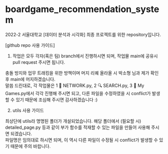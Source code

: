 # boardgame_recommendation_system
2022-2 서울대학교 [데이터 분석과 시각화] 최종 프로젝트를 위한 repository입니다.


[github repo 사용 가이드]
  
1. 작업은 모두 각자(혹은 팀) branch에서 진행하시면 되며, 작업물 main에 공유시 pull request 주시면 됩니다.  
  
충돌 방지와 업무 트래킹을 위한 방책이며 머지 리퀘 올라올 시 박소형 님과 제가 확인 후 main에 머지하겠습니다.  
말씀 드린대로, 각 작업물은 1 🎲 NETWORK.py, 2 🔍 SEARCH.py, 3 📁 My Games.py에서 각각 진행해 주시면 되고, 다른 파일을 수정하였을 시 conflict가 발생할 수 있기 때문에 조심해 주시면 감사하겠습니다 :)

2. utils 사용 가이드  
  
최상단에 utils라 명명된 폴더가 개설되었습니다. 해당 폴더에서 (필요할 시) detailed_page.py 등과 같이 부가 함수를 적재할 수 있는 파일을 만들어 사용해 주시면 되겠습니다.  
파일명은 임의대로 하시면 되며, 이 역시 다른 파일이 수정될 시 conflict가 발생할 수 있기 때문에 주의 바랍니다.  
